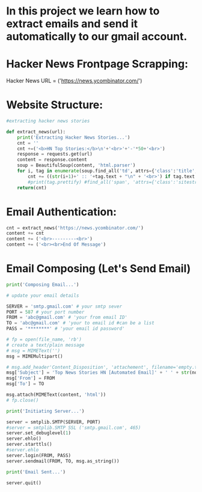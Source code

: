 # In this project we learn how to extract emails and send it automatically to our gmail account.

# Hacker News Frontpage Scrapping:

Hacker News URL = ('https://news.ycombinator.com/')

# Website Structure:
```python
#extracting hacker news stories

def extract_news(url):
    print('Extracting Hacker News Stories...')
    cnt = ''
    cnt +=('<b>HN Top Stories:</b>\n'+'<br>'+'-'*50+'<br>')
    response = requests.get(url)
    content = response.content
    soup = BeautifulSoup(content, 'html.parser')
    for i, tag in enumerate(soup.find_all('td', attrs={'class':'title', 'valign':''})):
        cnt += ((str(i+1)+' :: '+tag.text + "\n" + '<br>') if tag.text!='More' else '')
        #print(tag.prettify) #find_all('span', 'attrs={'class':'sitestr'}))
    return(cnt)
```

# Email Authentication:
```python
cnt = extract_news('https://news.ycombinator.com/')
content += cnt
content += ('<br>---------<br>')
content += ('<br><br>End Of Message')
```

# Email Composing (Let's Send Email)
```python
print('Composing Email...')

# update your email details

SERVER = 'smtp.gmail.com' # your smtp sever
PORT = 587 # your port number
FROM = 'abc@gmail.com' # 'your from email ID'
TO = 'abc@gmail.com' # 'your to email id #can be a list
PASS = '********' # 'your email id password'

# fp = open(file_name, 'rb')
# create a text/plain message
# msg = MIMEText('')
msg = MIMEMultipart()

# msg.add_header'Content_Disposition', 'attachement', filename='empty.text')
msg['Subject'] = 'Top News Stories HN [Automated Email]' + ' ' + str(now.day) + '-' + str(now.month) + '-' + str(now.year)
msg['From'] = FROM
msg['To'] = TO

msg.attach(MIMEText(content, 'html'))
# fp.close()

print('Initiating Server...')

server = smtplib.SMTP(SERVER, PORT)
#server = smtplib.SMTP SSL ('smtp.gmail.com', 465)
server.set_debuglevel(1)
server.ehlo()
server.starttls()
#server.ehlo
server.login(FROM, PASS)
server.sendmail(FROM, TO, msg.as_string())

print('Email Sent...')

server.quit()
```
